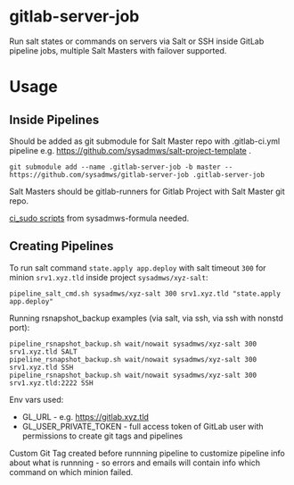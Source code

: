 # gitlab-server-job
Run salt states or commands on servers via Salt or SSH inside GitLab pipeline jobs, multiple Salt Masters with failover supported.

# Usage

## Inside Pipelines
Should be added as git submodule for Salt Master repo with .gitlab-ci.yml pipeline e.g. https://github.com/sysadmws/salt-project-template .
```
git submodule add --name .gitlab-server-job -b master -- https://github.com/sysadmws/gitlab-server-job .gitlab-server-job
```
Salt Masters should be gitlab-runners for Gitlab Project with Salt Master git repo.

[ci_sudo scripts](https://github.com/sysadmws/sysadmws-formula/tree/master/scripts/ci_sudo) from sysadmws-formula needed.

## Creating Pipelines
To run salt command `state.apply app.deploy` with salt timeout `300` for minion `srv1.xyz.tld` inside project `sysadmws/xyz-salt`:
```
pipeline_salt_cmd.sh sysadmws/xyz-salt 300 srv1.xyz.tld "state.apply app.deploy"
```

Running rsnapshot_backup examples (via salt, via ssh, via ssh with nonstd port):
```
pipeline_rsnapshot_backup.sh wait/nowait sysadmws/xyz-salt 300 srv1.xyz.tld SALT
pipeline_rsnapshot_backup.sh wait/nowait sysadmws/xyz-salt 300 srv1.xyz.tld SSH
pipeline_rsnapshot_backup.sh wait/nowait sysadmws/xyz-salt 300 srv1.xyz.tld:2222 SSH
```

Env vars used:
- GL_URL - e.g. https://gitlab.xyz.tld
- GL_USER_PRIVATE_TOKEN - full access token of GitLab user with permissions to create git tags and pipelines

Custom Git Tag created before runnning pipeline to customize pipeline info about what is runnning - so errors and emails will contain info which command on which minion failed.
